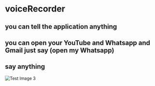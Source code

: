 # voiceRecorder
## you can tell the application anything 
## you can open your YouTube and Whatsapp and Gmail just say (open my Whatsapp)
## say anything

![Test Image 3](https://github.com/abbo1/voiceRecorder/blob/main/A.png)
